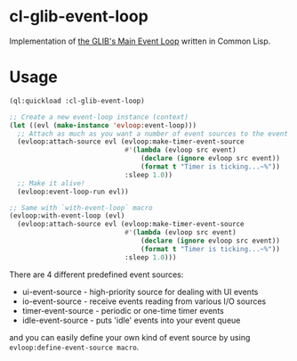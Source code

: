# cl-glib-event-loop

Implementation of [the GLIB's Main Event Loop](https://developer.gnome.org/glib/stable/glib-The-Main-Event-Loop.html)
written in Common Lisp.

# Usage

```commonlisp
(ql:quickload :cl-glib-event-loop)

;; Create a new event-loop instance (context)
(let ((evl (make-instance 'evloop:event-loop))) 
  ;; Attach as much as you want a number of event sources to the event loop 
  (evloop:attach-source evl (evloop:make-timer-event-source
                             #'(lambda (evloop src event)
                                 (declare (ignore evloop src event))
                                 (format t "Timer is ticking...~%"))
                             :sleep 1.0))
  ;; Make it alive!
  (evloop:event-loop-run evl))

;; Same with `with-event-loop` macro
(evloop:with-event-loop (evl)
  (evloop:attach-source evl (evloop:make-timer-event-source
                             #'(lambda (evloop src event)
                                 (declare (ignore evloop src event))
                                 (format t "Timer is ticking...~%"))
                             :sleep 1.0)))

```

There are 4 different predefined event sources:

* ui-event-source    - high-priority source for dealing with UI events
* io-event-source    - receive events reading from various I/O sources 
* timer-event-source - periodic or one-time timer events
* idle-event-source  - puts 'idle' events into your event queue

and you can easily define your own kind of event source by using
`evloop:define-event-source macro`.

